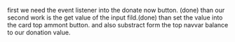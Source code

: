 first we need the event listener into the donate now button. (done)
than our second work is the get value of the input fild.(done)
than set the value into the card top ammont button. 
and also substract form the top navvar balance to our donation value.
